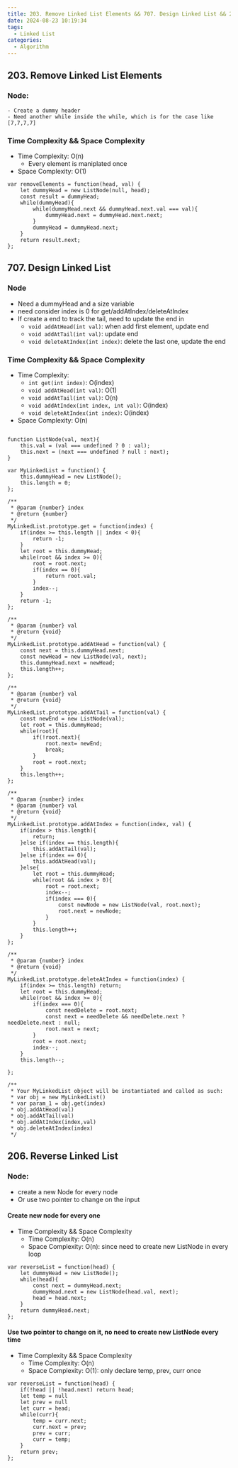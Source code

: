 ```yaml
---
title: 203. Remove Linked List Elements && 707. Design Linked List && 206. Reverse Linked List
date: 2024-08-23 10:19:34
tags:
  - Linked List
categories:
  - Algorithm
---
```


## 203. Remove Linked List Elements

### Node:

    - Create a dummy header
    - Need another while inside the while, which is for the case like [7,7,7,7]

### Time Complexity && Space Complexity

- Time Complexity: O(n)
  - Every element is maniplated once
- Space Complexity: O(1)

```
var removeElements = function(head, val) {
    let dummyHead = new ListNode(null, head);
    const result = dummyHead;
    while(dummyHead){
        while(dummyHead.next && dummyHead.next.val === val){
            dummyHead.next = dummyHead.next.next;
        }
        dummyHead = dummyHead.next;
    }
    return result.next;
};
```

## 707. Design Linked List

### Node

- Need a dummyHead and a size variable
- need consider index is 0 for get/addAtIndex/deleteAtIndex
- If create a end to track the tail, need to update the end in
  - `void addAtHead(int val)`: when add first element, update end
  - `void addAtTail(int val)`: update end
  - `void deleteAtIndex(int index)`: delete the last one, update the end

### Time Complexity && Space Complexity

- Time Complexity:
  - `int get(int index)`: O(index)
  - `void addAtHead(int val)`: O(1)
  - `void addAtTail(int val)`: O(n)
  - `void addAtIndex(int index, int val)`: O(index)
  - `void deleteAtIndex(int index)`: O(index)
- Space Complexity: O(n)

```

function ListNode(val, next){
    this.val = (val === undefined ? 0 : val);
    this.next = (next === undefined ? null : next);
}

var MyLinkedList = function() {
    this.dummyHead = new ListNode();
    this.length = 0;
};

/**
 * @param {number} index
 * @return {number}
 */
MyLinkedList.prototype.get = function(index) {
    if(index >= this.length || index < 0){
        return -1;
    }
    let root = this.dummyHead;
    while(root && index >= 0){
        root = root.next;
        if(index == 0){
            return root.val;
        }
        index--;
    }
    return -1;
};

/**
 * @param {number} val
 * @return {void}
 */
MyLinkedList.prototype.addAtHead = function(val) {
    const next = this.dummyHead.next;
    const newHead = new ListNode(val, next);
    this.dummyHead.next = newHead;
    this.length++;
};

/**
 * @param {number} val
 * @return {void}
 */
MyLinkedList.prototype.addAtTail = function(val) {
    const newEnd = new ListNode(val);
    let root = this.dummyHead;
    while(root){
        if(!root.next){
            root.next= newEnd;
            break;
        }
        root = root.next;
    }
    this.length++;
};

/**
 * @param {number} index
 * @param {number} val
 * @return {void}
 */
MyLinkedList.prototype.addAtIndex = function(index, val) {
    if(index > this.length){
        return;
    }else if(index == this.length){
        this.addAtTail(val);
    }else if(index == 0){
        this.addAtHead(val);
    }else{
        let root = this.dummyHead;
        while(root && index > 0){
            root = root.next;
            index--;
            if(index === 0){
                const newNode = new ListNode(val, root.next);
                root.next = newNode;
            }
        }
        this.length++;
    }
};

/**
 * @param {number} index
 * @return {void}
 */
MyLinkedList.prototype.deleteAtIndex = function(index) {
    if(index >= this.length) return;
    let root = this.dummyHead;
    while(root && index >= 0){
        if(index === 0){
            const needDelete = root.next;
            const next = needDelete && needDelete.next ? needDelete.next : null;
            root.next = next;
        }
        root = root.next;
        index--;
    }
    this.length--;

};

/**
 * Your MyLinkedList object will be instantiated and called as such:
 * var obj = new MyLinkedList()
 * var param_1 = obj.get(index)
 * obj.addAtHead(val)
 * obj.addAtTail(val)
 * obj.addAtIndex(index,val)
 * obj.deleteAtIndex(index)
 */
```

## 206. Reverse Linked List

### Node:

- create a new Node for every node
- Or use two pointer to change on the input

#### Create new node for every one

- Time Complexity && Space Complexity
  - Time Complexity: O(n)
  - Space Complexity: O(n): since need to create new ListNode in every loop

```
var reverseList = function(head) {
    let dummyHead = new ListNode();
    while(head){
        const next = dummyHead.next;
        dummyHead.next = new ListNode(head.val, next);
        head = head.next;
    }
    return dummyHead.next;
};
```

#### Use two pointer to change on it, no need to create new ListNode every time

- Time Complexity && Space Complexity
  - Time Complexity: O(n)
  - Space Complexity: O(1): only declare temp, prev, curr once

```
var reverseList = function(head) {
    if(!head || !head.next) return head;
    let temp = null
    let prev = null
    let curr = head;
    while(curr){
        temp = curr.next;
        curr.next = prev;
        prev = curr;
        curr = temp;
    }
    return prev;
};
```
